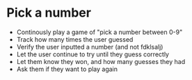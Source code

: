 # Pick a number

* Continously play a game of "pick a number between 0-9"
* Track how many times the user guessed
* Verify the user inputted a number (and not fdklsalj)
* Let the user continue to try until they guess correctly
* Let them know they won, and how many guesses they had
* Ask them if they want to play again
